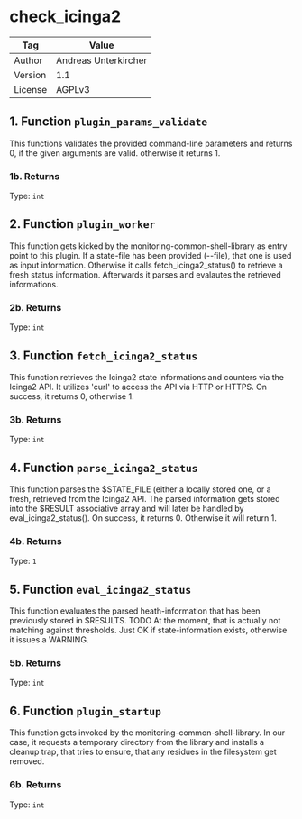 # check_icinga2

| Tag | Value |
| - | - |
| Author | Andreas Unterkircher |
| Version | 1.1 |
| License | AGPLv3 |

## 1. Function `plugin_params_validate`

This functions validates the provided command-line parameters and returns 0,
if the given arguments are valid. otherwise it returns 1.

### 1b. Returns

Type: `int`

## 2. Function `plugin_worker`

This function gets kicked by the monitoring-common-shell-library as entry
point to this plugin. If a state-file has been provided (--file), that one
is used as input information. Otherwise it calls fetch_icinga2_status()
to retrieve a fresh status information. Afterwards it parses and evalautes
the retrieved informations.

### 2b. Returns

Type: `int`

## 3. Function `fetch_icinga2_status`

This function retrieves the Icinga2 state informations and counters via
the Icinga2 API. It utilizes 'curl' to access the API via HTTP or HTTPS. On
success, it returns 0, otherwise 1.

### 3b. Returns

Type: `int`

## 4. Function `parse_icinga2_status`

This function parses the $STATE_FILE (either a locally stored one, or
a fresh, retrieved from the Icinga2 API. The parsed information gets
stored into the $RESULT associative array and will later be handled by
eval_icinga2_status(). On success, it returns 0. Otherwise it will return 1.

### 4b. Returns

Type: `1`

## 5. Function `eval_icinga2_status`

This function evaluates the parsed heath-information that has been previously
stored in $RESULTS. TODO At the moment, that is actually not matching against
thresholds. Just OK if state-information exists, otherwise it issues a WARNING.

### 5b. Returns

Type: `int`

## 6. Function `plugin_startup`

This function gets invoked by the monitoring-common-shell-library. In our case,
it requests a temporary directory from the library and installs a cleanup
trap, that tries to ensure, that any residues in the filesystem get removed.

### 6b. Returns

Type: `int`

[^1]: Created by shell-docs-gen.sh v1.3.1 on Sam Sep  2 11:12:50 CEST 2017.
